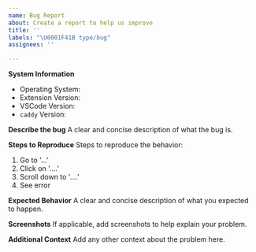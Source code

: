 ```yaml
---
name: Bug Report
about: Create a report to help us improve
title: ''
labels: "\U0001F41B type/bug"
assignees: ''

---
```


**System Information**
*  Operating System: 
* Extension Version: 
*    VSCode Version: 
*   `caddy` Version: 

**Describe the bug**
A clear and concise description of what the bug is.

**Steps to Reproduce**
Steps to reproduce the behavior:
1. Go to '...'
2. Click on '....'
3. Scroll down to '....'
4. See error

**Expected Behavior**
A clear and concise description of what you expected to happen.

**Screenshots**
If applicable, add screenshots to help explain your problem.

**Additional Context**
Add any other context about the problem here.
